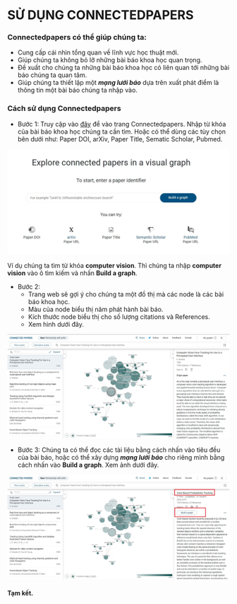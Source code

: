 # SỬ DỤNG CONNECTEDPAPERS

### Connectedpapers có thể giúp chúng ta:

- Cung cấp cái nhìn tổng quan về lĩnh vực học thuật mới.
- Giúp chúng ta không bỏ lỡ những bài báo khoa học quan trọng.
- Đề xuất cho chúng ta những bài báo khoa học có liên quan tới những bài báo chúng ta quan tâm.
- Giúp chúng ta thiết lập một ***mạng lưới báo*** dựa trên xuất phát điểm là thông tin một bài báo chúng ta nhập vào.


### Cách sử dụng Connectedpapers

* Bước 1: Truy cập vào [đây](https://www.connectedpapers.com/) để vào trang Connectedpapers. 
 Nhập từ khóa của bài báo khoa học chúng ta cần tìm. Hoặc có thể dùng các tùy chọn bên dưới như: Paper DOI, arXiv, Paper Title, Sematic Scholar, Pubmed.
 
 ![img](https://raw.githubusercontent.com/kieuvinhh/CS519.L21.KHCL/master/image/connectedpaper1.jpg)

Ví dụ chúng ta tìm từ khóa **computer vision**. Thì chúng ta nhập **computer vision** vào ô tìm kiếm và nhấn **Build a graph**.

* Bước 2: 
    - Trang web sẽ gợi ý cho chúng ta một đồ thị mà các node là các bài báo khoa học. 
    - Màu của node biểu thị năm phát hành bài báo.
    - Kích thước node biểu thị cho số lượng citations và References.
    - Xem hình dưới đây.

![img](https://raw.githubusercontent.com/kieuvinhh/CS519.L21.KHCL/master/image/connectedpaper2.JPG)

* Bước 3: Chúng ta có thể đọc các tài liệu bằng cách nhấn vào tiêu đều của bài báo, hoặc có thể xây dựng ***mạng lưới báo*** cho riêng mình bằng cách nhấn vào **Build a graph**. Xem ảnh dưới đây.

![img](https://raw.githubusercontent.com/kieuvinhh/CS519.L21.KHCL/master/image/connectedpaper3.JPG)


#### Tạm kết.